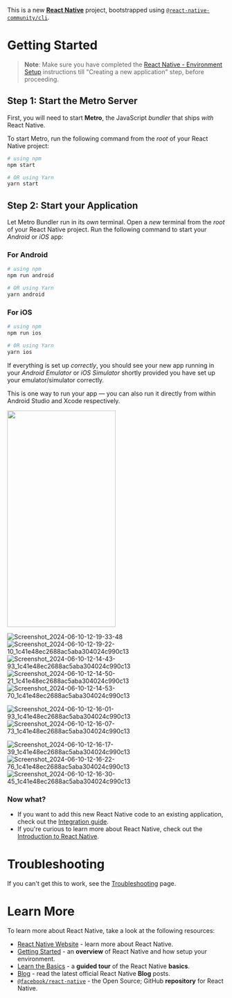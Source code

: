This is a new [**React Native**](https://reactnative.dev) project, bootstrapped using [`@react-native-community/cli`](https://github.com/react-native-community/cli).

# Getting Started

>**Note**: Make sure you have completed the [React Native - Environment Setup](https://reactnative.dev/docs/environment-setup) instructions till "Creating a new application" step, before proceeding.

## Step 1: Start the Metro Server

First, you will need to start **Metro**, the JavaScript _bundler_ that ships _with_ React Native.

To start Metro, run the following command from the _root_ of your React Native project:

```bash
# using npm
npm start

# OR using Yarn
yarn start
```

## Step 2: Start your Application

Let Metro Bundler run in its _own_ terminal. Open a _new_ terminal from the _root_ of your React Native project. Run the following command to start your _Android_ or _iOS_ app:

### For Android

```bash
# using npm
npm run android

# OR using Yarn
yarn android
```

### For iOS

```bash
# using npm
npm run ios

# OR using Yarn
yarn ios
```

If everything is set up _correctly_, you should see your new app running in your _Android Emulator_ or _iOS Simulator_ shortly provided you have set up your emulator/simulator correctly.

This is one way to run your app — you can also run it directly from within Android Studio and Xcode respectively.


<kbd><img src="https://github.com/SiddheshGovindBhadale/AgriAI/assets/82762994/ddf9905a-5e61-42aa-b6a7-b173da4e977d" width=250 height=500></kbd>
<!-- <img src="Assets/icon.png" width=250 height=200> -->
![Screenshot_2024-06-10-12-19-33-48]()
![Screenshot_2024-06-10-12-19-22-10_1c41e48ec2688ac5aba304024c990c13](https://github.com/SiddheshGovindBhadale/AgriAI/assets/82762994/7f2270c3-bf84-4ecd-a01c-27d3b75e5e06)
![Screenshot_2024-06-10-12-14-43-93_1c41e48ec2688ac5aba304024c990c13](https://github.com/SiddheshGovindBhadale/AgriAI/assets/82762994/46633c0b-9419-4477-8dec-6c24f713a6f7)
![Screenshot_2024-06-10-12-14-50-21_1c41e48ec2688ac5aba304024c990c13](https://github.com/SiddheshGovindBhadale/AgriAI/assets/82762994/b321ebbb-4924-4902-b096-980c2936ee20)
![Screenshot_2024-06-10-12-14-53-70_1c41e48ec2688ac5aba304024c990c13](https://github.com/SiddheshGovindBhadale/AgriAI/assets/82762994/773e6616-e3a1-4274-8455-d16b92d16686)

![Screenshot_2024-06-10-12-16-01-93_1c41e48ec2688ac5aba304024c990c13](https://github.com/SiddheshGovindBhadale/AgriAI/assets/82762994/85768bdf-fe56-4bba-8157-741ad8973592)
![Screenshot_2024-06-10-12-16-07-73_1c41e48ec2688ac5aba304024c990c13](https://github.com/SiddheshGovindBhadale/AgriAI/assets/82762994/2717918d-c457-4da5-b468-09cee34335f3)

![Screenshot_2024-06-10-12-16-17-39_1c41e48ec2688ac5aba304024c990c13](https://github.com/SiddheshGovindBhadale/AgriAI/assets/82762994/257559cf-e10c-4456-a49f-0e31b7e2ea1c)
![Screenshot_2024-06-10-12-16-22-76_1c41e48ec2688ac5aba304024c990c13](https://github.com/SiddheshGovindBhadale/AgriAI/assets/82762994/600ed6a9-5fd9-456c-ad8f-8b3bc188764b)
![Screenshot_2024-06-10-12-16-30-45_1c41e48ec2688ac5aba304024c990c13](https://github.com/SiddheshGovindBhadale/AgriAI/assets/82762994/461936aa-921c-4902-a6c9-3ed8c5e2749b)


### Now what?

- If you want to add this new React Native code to an existing application, check out the [Integration guide](https://reactnative.dev/docs/integration-with-existing-apps).
- If you're curious to learn more about React Native, check out the [Introduction to React Native](https://reactnative.dev/docs/getting-started).

# Troubleshooting

If you can't get this to work, see the [Troubleshooting](https://reactnative.dev/docs/troubleshooting) page.

# Learn More

To learn more about React Native, take a look at the following resources:

- [React Native Website](https://reactnative.dev) - learn more about React Native.
- [Getting Started](https://reactnative.dev/docs/environment-setup) - an **overview** of React Native and how setup your environment.
- [Learn the Basics](https://reactnative.dev/docs/getting-started) - a **guided tour** of the React Native **basics**.
- [Blog](https://reactnative.dev/blog) - read the latest official React Native **Blog** posts.
- [`@facebook/react-native`](https://github.com/facebook/react-native) - the Open Source; GitHub **repository** for React Native.
